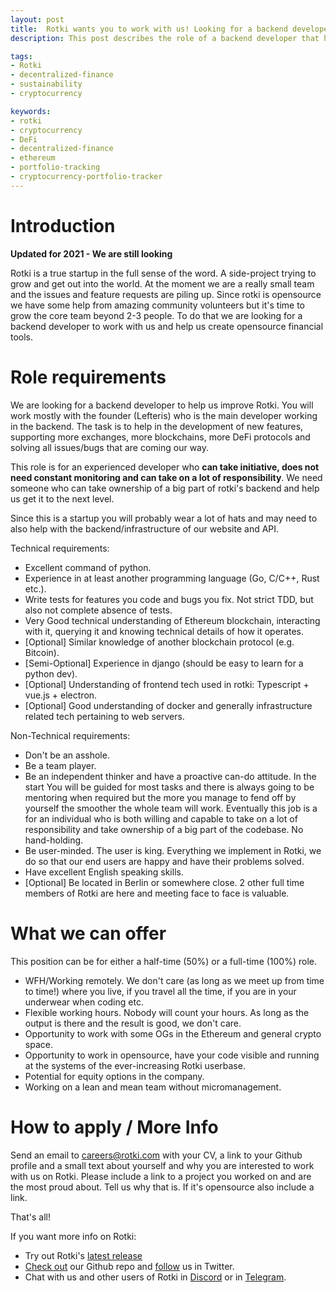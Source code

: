 ```yaml
---
layout: post
title:  Rotki wants you to work with us! Looking for a backend developer!
description: This post describes the role of a backend developer that has opened in rotki

tags:
- Rotki
- decentralized-finance
- sustainability
- cryptocurrency

keywords:
- rotki
- cryptocurrency
- DeFi
- decentralized-finance
- ethereum
- portfolio-tracking
- cryptocurrency-portfolio-tracker
---
```


# Introduction

**Updated for 2021 - We are still looking**

Rotki is a true startup in the full sense of the word. A side-project trying to grow and get out into the world. At the moment we are a really small team and the issues and feature requests are piling up. Since rotki is opensource we have some help from amazing community volunteers but it's time to grow the core team beyond 2-3 people. To do that we are looking for a backend developer to work with us and help us create opensource financial tools.

# Role requirements

We are looking for a backend developer to help us improve Rotki. You will work mostly with the founder (Lefteris) who is the main developer working in the backend. The task is to help in the development of new features, supporting more exchanges, more blockchains, more DeFi protocols and solving all issues/bugs that are coming our way.

This role is for an experienced developer who **can take initiative, does not need constant monitoring and can take on a lot of responsibility**. We need someone who can take ownership of a big part of rotki's backend and help us get it to the next level.

Since this is a startup you will probably wear a lot of hats and may need to also help with the backend/infrastructure of our website and API.

Technical requirements:
- Excellent command of python.
- Experience in at least another programming language (Go, C/C++, Rust etc.).
- Write tests for features you code and bugs you fix. Not strict TDD, but also not complete absence of tests.
- Very Good technical understanding of Ethereum blockchain, interacting with it, querying it and knowing technical details of how it operates.
- [Optional] Similar knowledge of another blockchain protocol (e.g. Bitcoin).
- [Semi-Optional] Experience in django (should be easy to learn for a python dev).
- [Optional] Understanding of frontend tech used in rotki: Typescript + vue.js + electron.
- [Optional] Good understanding of docker and generally infrastructure related tech pertaining to web servers.


Non-Technical requirements:
- Don't be an asshole.
- Be a team player.
- Be an independent thinker and have a proactive can-do attitude. In the start You will be guided for most tasks and there is always going to be mentoring when required but the more you manage to fend off by yourself the smoother the whole team will work. Eventually this job is a for an individual who is both willing and capable to take on a lot of responsibility and take ownership of a big part of the codebase. No hand-holding.
- Be user-minded. The user is king. Everything we implement in Rotki, we do so that our end users are happy and have their problems solved.
- Have excellent English speaking skills.
- [Optional] Be located in Berlin or somewhere close. 2 other full time members of Rotki are here and meeting face to face is valuable.

# What we can offer

This position can be for either a half-time (50%) or a full-time (100%) role.

- WFH/Working remotely. We don't care (as long as we meet up from time to time!) where you live, if you travel all the time, if you are in your underwear when coding etc.
- Flexible working hours. Nobody will count your hours. As long as the output is there and the result is good, we don't care.
- Opportunity to work with some OGs in the Ethereum and general crypto space.
- Opportunity to work in opensource, have your code visible and running at the systems of the ever-increasing Rotki userbase.
- Potential for equity options in the company.
- Working on a lean and mean team without micromanagement.


# How to apply / More Info

Send an email to careers@rotki.com with your CV, a link to your Github profile and a small text about yourself and why you are interested to work with us on Rotki. Please include a link to a project you worked on and are the most proud about. Tell us why that is. If it's opensource also include a link.

That's all!

If you want more info on Rotki:

- Try out Rotki's [latest release](https://github.com/rotki/rotki/releases)
- [Check out](https://github.com/rotki/rotki) our Github repo and [follow](https://twitter.com/rotkiapp) us in Twitter.
- Chat with us and other users of Rotki in [Discord](https://discord.gg/aGCxHG7) or in [Telegram](https://t.me/rotkiportfolio).
